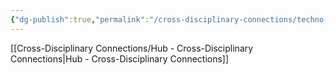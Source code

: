 ```yaml
---
{"dg-publish":true,"permalink":"/cross-disciplinary-connections/techno-social-feedback-loop/techno-social-feedback-loop/"}
---
```


[[Cross-Disciplinary Connections/Hub - Cross-Disciplinary Connections\|Hub - Cross-Disciplinary Connections]]
